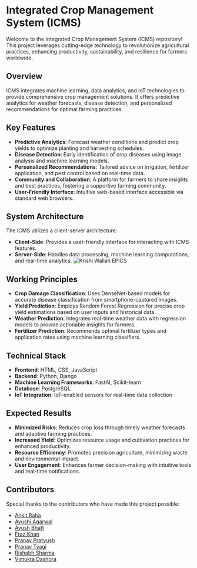 # Integrated Crop Management System (ICMS)

Welcome to the Integrated Crop Management System (ICMS) repository! This project leverages cutting-edge technology to revolutionize agricultural practices, enhancing productivity, sustainability, and resilience for farmers worldwide.

## Overview

ICMS integrates machine learning, data analytics, and IoT technologies to provide comprehensive crop management solutions. It offers predictive analytics for weather forecasts, disease detection, and personalized recommendations for optimal farming practices.

## Key Features

- **Predictive Analytics**: Forecast weather conditions and predict crop yields to optimize planting and harvesting schedules.
- **Disease Detection**: Early identification of crop diseases using image analysis and machine learning models.
- **Personalized Recommendations**: Tailored advice on irrigation, fertilizer application, and pest control based on real-time data.
- **Community and Collaboration**: A platform for farmers to share insights and best practices, fostering a supportive farming community.
- **User-Friendly Interface**: Intuitive web-based interface accessible via standard web browsers.

## System Architecture

The ICMS utilizes a client-server architecture:
- **Client-Side**: Provides a user-friendly interface for interacting with ICMS features.
- **Server-Side**: Handles data processing, machine learning computations, and real-time analytics.
![Krishi Wallah EPICS](https://github.com/AyushB21/Integrated-Crop-Management-System/assets/117504082/f739c0bb-df6b-4b07-af0b-7b7a3c0babf8)

## Working Principles

- **Crop Damage Classification**: Uses DenseNet-based models for accurate disease classification from smartphone-captured images.
- **Yield Prediction**: Employs Random Forest Regression for precise crop yield estimations based on user inputs and historical data.
- **Weather Prediction**: Integrates real-time weather data with regression models to provide actionable insights for farmers.
- **Fertilizer Prediction**: Recommends optimal fertilizer types and application rates using machine learning classifiers.

## Technical Stack

- **Frontend**: HTML, CSS, JavaScript
- **Backend**: Python, Django
- **Machine Learning Frameworks**: FastAI, Scikit-learn
- **Database**: PostgreSQL
- **IoT Integration**: IoT-enabled sensors for real-time data collection

## Expected Results

- **Minimized Risks**: Reduces crop loss through timely weather forecasts and adaptive farming practices.
- **Increased Yield**: Optimizes resource usage and cultivation practices for enhanced productivity.
- **Resource Efficiency**: Promotes precision agriculture, minimizing waste and environmental impact.
- **User Engagement**: Enhances farmer decision-making with intuitive tools and real-time notifications.

## Contributors

Special thanks to the contributors who have made this project possible:
- [Ankit Raha](https://github.com/Ankitraha)
- [Ayushi Agarwal](https://github.com/ayushi0111)
- [Ayush Bhatt](https://github.com/AyushB21)
- [Fraz Khan](https://github.com/Contributor1)
- [Pranav Pratyush](https://github.com/Champ2979)
- [Pranav Tyagi](https://github.com/PranavTyagi-3)
- [Rishabh Sharma](https://github.com/Contributor1)
- [Vimukta Dashora](https://github.com/Vimukta26)
